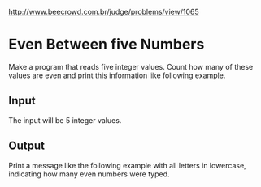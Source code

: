 http://www.beecrowd.com.br/judge/problems/view/1065

# Even Between five Numbers

Make a program that reads five integer values. Count how
many of these values ​​are even and  print this information
like following example.

## Input

The input will be 5 integer values.

## Output

Print a message like the following example with all letters
in lowercase, indicating how many even numbers were typed.
